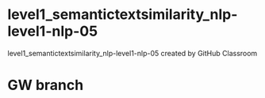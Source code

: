 # level1_semantictextsimilarity_nlp-level1-nlp-05
level1_semantictextsimilarity_nlp-level1-nlp-05 created by GitHub Classroom

# GW branch

